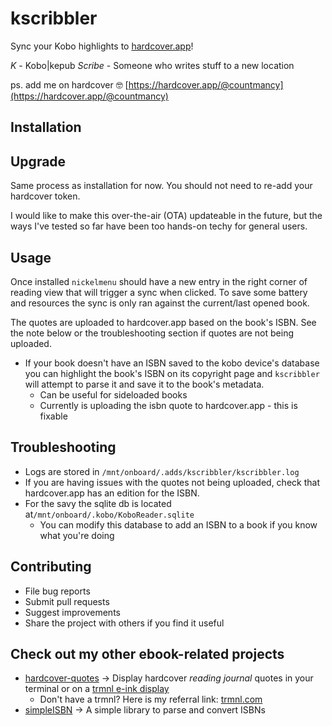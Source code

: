# kscribbler

Sync your Kobo highlights to [hardcover.app](https://hardcover.app)!

*K* - Kobo|kepub
*Scribe* - Someone who writes stuff to a new location

ps. add me on hardcover 🤓 [https://hardcover.app/@countmancy](https://hardcover.app/@countmancy) 

## Installation

## Upgrade

Same process as installation for now. You should not need to re-add your hardcover token.

I would like to make this over-the-air (OTA) updateable in the future, but the ways I've tested so far have been too hands-on techy for general users.

## Usage

Once installed `nickelmenu` should have a new entry in the right corner of reading view that will trigger a sync when clicked.
To save some battery and resources the sync is only ran against the current/last opened book.

The quotes are uploaded to hardcover.app based on the book's ISBN. See the note below or the troubleshooting section if quotes are not being uploaded.

- If your book doesn't have an ISBN saved to the kobo device's database you can highlight the book's ISBN on its copyright page and `kscribbler` will attempt to parse it and save it to the book's metadata.
  - Can be useful for sideloaded books
  - Currently is uploading the isbn quote to hardcover.app - this is fixable

## Troubleshooting
- Logs are stored in `/mnt/onboard/.adds/kscribbler/kscribbler.log`
- If you are having issues with the quotes not being uploaded, check that hardcover.app has an edition for the ISBN.
- For the savy the sqlite db is located at`/mnt/onboard/.kobo/KoboReader.sqlite`
  - You can modify this database to add an ISBN to a book if you know what you're doing

## Contributing
- File bug reports
- Submit pull requests
- Suggest improvements
- Share the project with others if you find it useful

## Check out my other ebook-related projects
  - [hardcover-quotes](https://github.com/GianniBYoung/hardcover-quotes) -> Display hardcover *reading journal* quotes in your terminal or on a [trmnl e-ink display](https://usetrmnl.com) 
    - Don't have a trmnl? Here is my referral link: [trmnl.com](https://usetrmnl.com?ref=GianniBYoung)
  - [simpleISBN](https://github.com/GianniBYoung/simpleISBN) -> A simple library to parse and convert ISBNs
